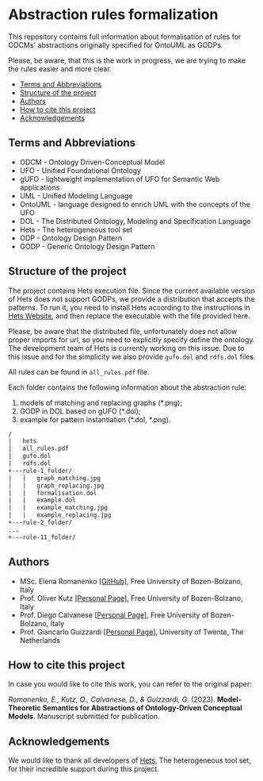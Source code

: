 # Abstraction rules formalization

This repository contains full information about formalisation of rules for ODCMs' abstractions originally specified for OntoUML as GODPs.  

Please, be aware, that this is the work in progress, we are trying to make the rules easier and more clear. 

- [Terms and Abbreviations](#terms-and-abbreviations)
- [Structure of the project](#structure-of-the-project)
- [Authors](#authors)
- [How to cite this project](#how-to-cite-this-project)
- [Acknowledgements](#acknowledgements)


## Terms and Abbreviations

- ODCM    - Ontology Driven-Conceptual Model
- UFO     - Unified Foundational Ontology
- gUFO    - lightweight implementation of UFO for Semantic Web applications
- UML     - Unified Modeling Language
- OntoUML - language designed to enrich UML with the concepts of the UFO
- DOL     - The Distributed Ontology, Modeling and Specification Language 
- Hets    - The heterogeneous tool set
- ODP     - Ontology Design Pattern
- GODP    - Generic Ontology Design Pattern


## Structure of the project

The project contains Hets execution file. Since the current available version of Hets does not support GODPs, we provide a distribution that accepts the patterns. To run it, you need to install Hets according to the instructions in [Hets Website](http://hets.eu/), and then replace the executable with the file provided here. 

Please, be aware that the distributed file, unfortunately does not allow proper imports for url, so you need to explicitly specify define the ontology. The development team of Hets is currently working on this issue. Due to this issue and for the simplicity we also provide `gufo.dol` and `rdfs.dol` files.

All rules can be found in `all_rules.pdf` file. 

Each folder contains the following information about the abstraction rule: 
1. models of matching and replacing graphs (*.png);
2. GODP in DOL based on gUFO (*.dol);
3. example for pattern instantiation (*.dol, *.png).

```txt
/
|   hets
|   all_rules.pdf
|   gufo.dol
|   rdfs.dol
+---rule-1_folder/
|   |   graph_matching.jpg
|   |   graph_replacing.jpg
|   |   formalisation.dol
|   |   example.dol
|   |   example_matching.jpg
|   |   example_replacing.jpg
+---rule-2_folder/
...
+---rule-11_folder/
```


## Authors

- MSc. Elena Romanenko [[GitHub]](https://github.com/mozzherina), Free University of Bozen-Bolzano, Italy
- Prof. Oliver Kutz [[Personal Page]](http://www.inf.unibz.it/~okutz/), Free University of Bozen-Bolzano, Italy
- Prof. Diego Calvanese [[Personal Page]](https://www.inf.unibz.it/~calvanese/), Free University of Bozen-Bolzano, Italy
- Prof. Giancarlo Guizzardi [[Personal Page]](https://people.utwente.nl/g.guizzardi), University of Twente, The Netherlands


## How to cite this project

In case you would like to cite this work, you can refer to the original paper:

*Romanenko, E., Kutz, O., Calvanese, D., & Guizzardi, G.* (2023). **Model-Theoretic Semantics for Abstractions of Ontology-Driven Conceptual Models**. Manuscript submitted for publication.


## Acknowledgements
We would like to thank all developers of [Hets](http://hets.eu/), The heterogeneous tool set, for their incredible support during this project.
